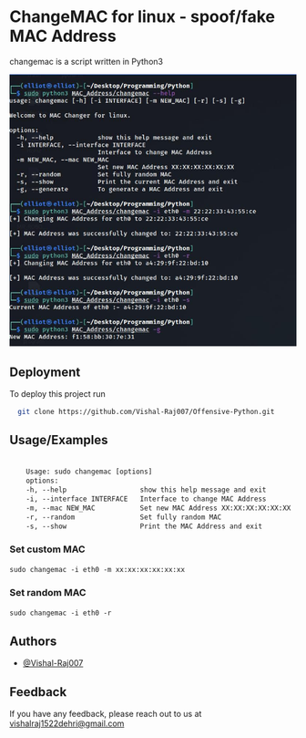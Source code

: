 
# ChangeMAC for linux - spoof/fake MAC Address

changemac is a script written in Python3

![](https://github.com/Vishal-Raj007/Offensive-Python/blob/master/MAC_Address/changemac.jpg)

## Deployment

To deploy this project run

```bash
  git clone https://github.com/Vishal-Raj007/Offensive-Python.git
```


## Usage/Examples

```Type sudo changemac.py

    Usage: sudo changemac [options]
    options:
    -h, --help                  show this help message and exit
    -i, --interface INTERFACE   Interface to change MAC Address
    -m, --mac NEW_MAC           Set new MAC Address XX:XX:XX:XX:XX:XX
    -r, --random                Set fully random MAC
    -s, --show                  Print the MAC Address and exit
```
### Set custom MAC
`sudo changemac -i eth0 -m xx:xx:xx:xx:xx:xx`

### Set random MAC
`sudo changemac -i eth0 -r`

## Authors

- [@Vishal-Raj007](https://www.github.com/Vishal-Raj007)

## Feedback

If you have any feedback, please reach out to us at vishalraj1522dehri@gmail.com

